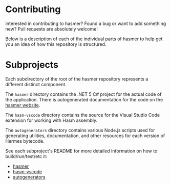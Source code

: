 # Contributing

Interested in contributing to hasmer?
Found a bug or want to add something new?
Pull requests are absolutely welcome!

Below is a description of each of the individual parts of hasmer to help get you an idea of how this repository is structured.

# Subprojects

Each subdirectory of the root of the hasmer repository represents a different distinct component.

The `hasmer` directory contains the .NET 5 C# project for the actual code of the application. There is autogenerated documentation for the code on the [hasmer website](https://lucasbaizer2.github.io/hasmer/docs/annotated.html).

The `hasm-vscode` directory contains the source for the Visual Studio Code extension for working with Hasm assembly.

The `autogenerators` directory contains various Node.js scripts used for generating utilities, documentation, and other resources for each version of Hermes bytecode.

See each subproject's README for more detailed information on how to build/run/test/etc it:
* [hasmer](./hasmer/README.md)
* [hasm-vscode](./hasm-vscode/README.md)
* [autogenerators](./autogenerators/README.md)
